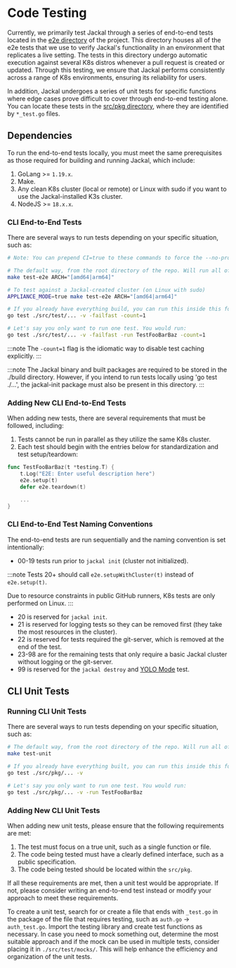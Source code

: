 # Code Testing



Currently, we primarily test Jackal through a series of end-to-end tests located in the [e2e directory](https://github.com/defenseunicorns/jackal/tree/main/src/test/e2e) of the project. This directory houses all of the e2e tests that we use to verify Jackal's functionality in an environment that replicates a live setting. The tests in this directory undergo automatic execution against several K8s distros whenever a pull request is created or updated. Through this testing, we ensure that Jackal performs consistently across a range of K8s environments, ensuring its reliability for users.

In addition, Jackal undergoes a series of unit tests for specific functions where edge cases prove difficult to cover through end-to-end testing alone. You can locate these tests in the [src/pkg directory](https://github.com/defenseunicorns/jackal/tree/main/src/pkg), where they are identified by `*_test.go` files.

## Dependencies

To run the end-to-end tests locally, you must meet the same prerequisites as those required for building and running Jackal, which include:

1. GoLang >= `1.19.x`.
2. Make.
3. Any clean K8s cluster (local or remote) or Linux with sudo if you want to use the Jackal-installed K3s cluster.
4. NodeJS >= `18.x.x`.

### CLI End-to-End Tests

There are several ways to run tests depending on your specific situation, such as:

``` bash
# Note: You can prepend CI=true to these commands to force the --no-progress flag like CI does

# The default way, from the root directory of the repo. Will run all of the tests against your chosen k8s distro. Will automatically build any binary dependencies that don't already exist.
make test-e2e ARCH="[amd64|arm64]"

# To test against a Jackal-created cluster (on Linux with sudo)
APPLIANCE_MODE=true make test-e2e ARCH="[amd64|arm64]"

# If you already have everything build, you can run this inside this folder. This lets you customize the test run.
go test ./src/test/... -v -failfast -count=1

# Let's say you only want to run one test. You would run:
go test ./src/test/... -v -failfast -run TestFooBarBaz -count=1
```

:::note
The `-count=1` flag is the idiomatic way to disable
test caching explicitly.
:::

:::note
The Jackal binary and built packages are required to be stored in the ./build directory. However, if you intend to run tests locally using 'go test ./...', the jackal-init package must also be present in this directory.
:::

### Adding New CLI End-to-End Tests

When adding new tests, there are several requirements that must be followed, including:

1. Tests cannot be run in parallel as they utilize the same K8s cluster.
2. Each test should begin with the entries below for standardization and test setup/teardown:

```go
func TestFooBarBaz(t *testing.T) {
    t.Log("E2E: Enter useful description here")
    e2e.setup(t)
    defer e2e.teardown(t)

    ...
}
```

### CLI End-to-End Test Naming Conventions

The end-to-end tests are run sequentially and the naming convention is set intentionally:

- 00-19 tests run prior to `jackal init` (cluster not initialized).

:::note
Tests 20+ should call `e2e.setupWithCluster(t)` instead of `e2e.setup(t)`.

Due to resource constraints in public GitHub runners, K8s tests are only performed on Linux.
:::

- 20 is reserved for `jackal init`.
- 21 is reserved for logging tests so they can be removed first (they take the most resources in the cluster).
- 22 is reserved for tests required the git-server, which is removed at the end of the test.
- 23-98 are for the remaining tests that only require a basic Jackal cluster without logging or the git-server.
- 99 is reserved for the `jackal destroy` and [YOLO Mode](../../examples/yolo/README.md) test.

## CLI Unit Tests

### Running CLI Unit Tests

There are several ways to run tests depending on your specific situation, such as:

``` bash
# The default way, from the root directory of the repo. Will run all of the unit tests that are currently defined.
make test-unit

# If you already have everything built, you can run this inside this folder. This lets you customize the test run.
go test ./src/pkg/... -v

# Let's say you only want to run one test. You would run:
go test ./src/pkg/... -v -run TestFooBarBaz
```

### Adding New CLI Unit Tests

When adding new unit tests, please ensure that the following requirements are met:

1. The test must focus on a true unit, such as a single function or file.
2. The code being tested must have a clearly defined interface, such as a public specification.
3. The code being tested should be located within the `src/pkg`.

If all these requirements are met, then a unit test would be appropriate. If not, please consider writing an end-to-end test instead or modify your approach to meet these requirements.

To create a unit test, search for or create a file that ends with `_test.go` in the package of the file that requires testing, such as `auth.go` -> `auth_test.go`. Import the testing library and create test functions as necessary. In case you need to mock something out, determine the most suitable approach and if the mock can be used in multiple tests, consider placing it in  `./src/test/mocks/`. This will help enhance the efficiency and organization of the unit tests.
